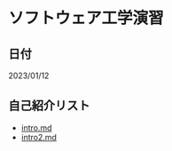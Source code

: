 # ソフトウェア工学演習
## 日付
2023/01/12

## 自己紹介リスト
- [intro.md](https://github.com/Kota830/hello-world/blob/main/intro.md)
- [intro2.md](https://github.com/Kota830/hello-world/blob/main/intro2.md)